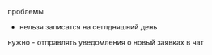 проблемы
- нельзя записатся на сеглдняшний день

нужно - отправлять уведомления о новый заявках в чат
